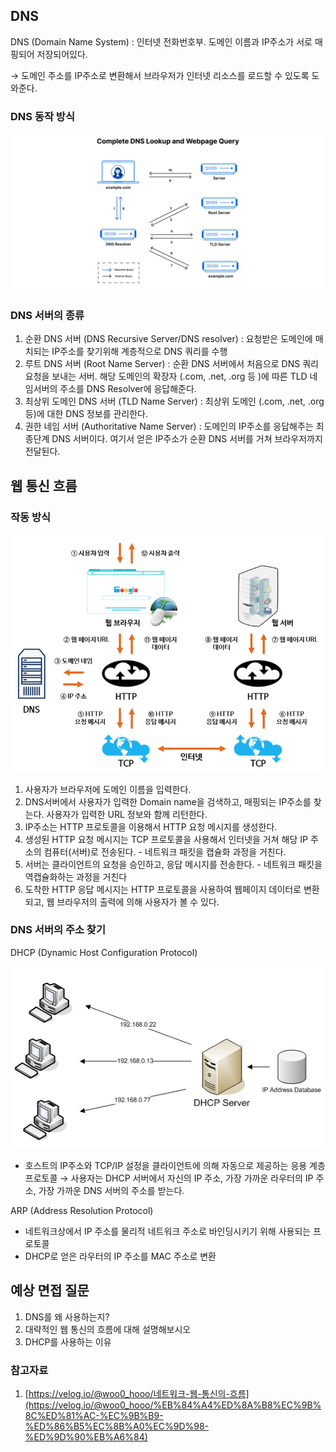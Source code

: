 ## DNS

DNS (Domain Name System) : 인터넷 전화번호부. 도메인 이름과 IP주소가 서로 매핑되어 저장되어있다.

→ 도메인 주소를 IP주소로 변환해서 브라우저가 인터넷 리소스를 로드할 수 있도록 도와준다.

### DNS 동작 방식

![image.png](./img/network_dns_mechanism.png)

### DNS 서버의 종류

1. 순환 DNS 서버 (DNS Recursive Server/DNS resolver) : 요청받은 도메인에 매치되는 IP주소를 찾기위해 계층적으로 DNS 쿼리를 수행
2. 루트 DNS 서버 (Root Name Server) : 순환 DNS 서버에서 처음으로 DNS 쿼리 요청을 보내는 서버. 해당 도메인의 확장자 (.com, .net, .org 등 )에 따른 TLD 네임서버의 주소를 DNS Resolver에 응답해준다.
3. 최상위 도메인 DNS 서버 (TLD Name Server) : 최상위 도메인 (.com, .net, .org 등)에 대한 DNS 정보를 관리한다.
4. 권한 네임 서버 (Authoritative Name Server) : 도메인의 IP주소를 응답해주는 최종단계 DNS 서버이다. 여기서 얻은 IP주소가 순환 DNS 서버를 거쳐 브라우저까지 전달된다.

## 웹 통신 흐름

### 작동 방식

![image.png](./img/network_web_communication_flow.png)

1. 사용자가 브라우저에 도메인 이름을 입력한다.
2. DNS서버에서 사용자가 입력한 Domain name을 검색하고, 매핑되는 IP주소를 찾는다. 사용자가 입력한 URL 정보와 함께 리턴한다.
3. IP주소는 HTTP 프로토콜을 이용해서 HTTP 요청 메시지를 생성한다.
4. 생성된 HTTP 요청 메시지는 TCP 프로토콜을 사용해서 인터넷을 거쳐 해당 IP 주소의 컴퓨터(서버)로 전송된다. - 네트워크 패킷을 캡슐화 과정을 거친다.
5. 서버는 클라이언트의 요청을 승인하고, 응답 메시지를 전송한다. - 네트워크 패킷을 역캡슐화하는 과정을 거친다
6. 도착한 HTTP 응답 메시지는 HTTP 프로토콜을 사용하여 웹페이지 데이터로 변환되고, 웹 브라우저의 출력에 의해 사용자가 볼 수 있다.

### DNS 서버의 주소 찾기

DHCP (Dynamic Host Configuration Protocol)

![image.png](./img/network_dhcp_mechanism.png)

- 호스트의 IP주소와 TCP/IP 설정을 클라이언트에 의해 자동으로 제공하는 응용 계층 프로토콜
  → 사용자는 DHCP 서버에서 자신의 IP 주소, 가장 가까운 라우터의 IP 주소, 가장 가까운 DNS 서버의 주소를 받는다.

ARP (Address Resolution Protocol)

- 네트워크상에서 IP 주소를 물리적 네트워크 주소로 바인딩시키기 위해 사용되는 프로토콜
- DHCP로 얻은 라우터의 IP 주소를 MAC 주소로 변환

## 예상 면접 질문

1. DNS를 왜 사용하는지?
2. 대략적인 웹 통신의 흐름에 대해 설명해보시오
3. DHCP를 사용하는 이유

### 참고자료

1. [https://velog.io/@woo0_hooo/네트워크-웹-통신의-흐름](https://velog.io/@woo0_hooo/%EB%84%A4%ED%8A%B8%EC%9B%8C%ED%81%AC-%EC%9B%B9-%ED%86%B5%EC%8B%A0%EC%9D%98-%ED%9D%90%EB%A6%84)

